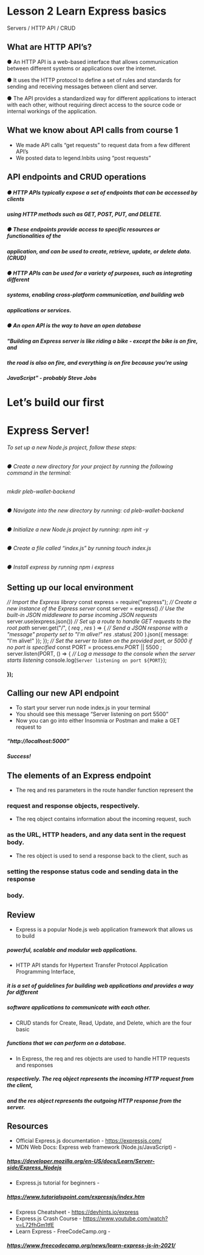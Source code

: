 # Lesson 2 Learn Express basics
Servers / HTTP API / CRUD


## What are HTTP API’s?

  ● An HTTP API is a web-based interface that allows communication between different systems or applications over the internet.

  ● It uses the HTTP protocol to define a set of rules and standards for sending and receiving messages between client and server.

  ● The API provides a standardized way for different applications to interact with each other, without requiring direct access to the source code or internal workings of the application.


## What we know about API calls from course 1

- We made API calls “get requests” to request data from a few different API’s
- We posted data to legend.lnbits using “post requests”


## API endpoints and CRUD operations

##### ● HTTP APIs typically expose a set of endpoints that can be accessed by clients

##### using HTTP methods such as GET, POST, PUT, and DELETE.

##### ● These endpoints provide access to specific resources or functionalities of the

##### application, and can be used to create, retrieve, update, or delete data. (CRUD)

##### ● HTTP APIs can be used for a variety of purposes, such as integrating different

##### systems, enabling cross-platform communication, and building web

##### applications or services.

##### ● An open API is the way to have an open database


##### "Building an Express server is like riding a bike - except the bike is on fire, and

##### the road is also on fire, and everything is on fire because you're using

##### JavaScript" - probably Steve Jobs

# Let’s build our first

# Express Server!


###### To set up a new Node.js project, follow these steps:

###### ● Create a new directory for your project by running the following command in the terminal:

###### mkdir pleb-wallet-backend

###### ● Navigate into the new directory by running: cd pleb-wallet-backend

###### ● Initialize a new Node.js project by running: npm init -y

###### ● Create a file called “index.js” by running touch index.js

###### ● Install express by running npm i express

## Setting up our local environment


_// Import the Express library_
const express = require("express");
_// Create a new instance of the Express server_
const server = express()
_// Use the built-in JSON middleware to parse incoming JSON requests_
server.use(express.json())
_// Set up a route to handle GET requests to the root path_
server.get("/", ( _req_ , _res_ ) => {
_// Send a JSON response with a "message" property set to "I'm alive!"
res_ .status( 200 ).json({ message: "I'm alive!" });
});
_// Set the server to listen on the provided port, or 5000 if no port is specified_
const PORT = process.env.PORT || 5500 ;
server.listen(PORT, () => {
_// Log a message to the console when the server starts listening_
console.log(`Server listening on port ${PORT}`);

#### });


## Calling our new API endpoint

- To start your server run node index.js in your terminal
- You should see this message “Server listening on port 5500”
- Now you can go into either Insomnia or Postman and make a GET request to

##### “http://localhost:5000”

##### Success!


## The elements of an Express endpoint

- The req and res parameters in the route handler function represent the

### request and response objects, respectively.

- The req object contains information about the incoming request, such

### as the URL, HTTP headers, and any data sent in the request body.

- The res object is used to send a response back to the client, such as

### setting the response status code and sending data in the response

### body.


## Review

- Express is a popular Node.js web application framework that allows us to build

##### powerful, scalable and modular web applications.

- HTTP API stands for Hypertext Transfer Protocol Application Programming Interface,

##### it is a set of guidelines for building web applications and provides a way for different

##### software applications to communicate with each other.

- CRUD stands for Create, Read, Update, and Delete, which are the four basic

##### functions that we can perform on a database.

- In Express, the req and res objects are used to handle HTTP requests and responses

##### respectively. The req object represents the incoming HTTP request from the client,

##### and the res object represents the outgoing HTTP response from the server.


## Resources

- Official Express.js documentation - https://expressjs.com/
- MDN Web Docs: Express web framework (Node.js/JavaScript) -

##### https://developer.mozilla.org/en-US/docs/Learn/Server-side/Express_Nodejs

- Express.js tutorial for beginners -

##### https://www.tutorialspoint.com/expressjs/index.htm

- Express Cheatsheet - https://devhints.io/express
- Express.js Crash Course - https://www.youtube.com/watch?v=L72fhGm1tfE
- Learn Express - FreeCodeCamp.org -

##### https://www.freecodecamp.org/news/learn-express-js-in-2021/
